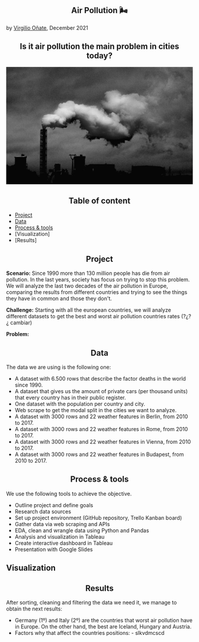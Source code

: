 <h2 align="center"> Air Pollution 🌬 </h2>

by [Virgilio Oñate](https://github.com/vonate5), December 2021

<h2 align="center"> Is it air pollution the main problem in cities today? </h2>

![](images/air_pollution.jpg)

<h2 align="center"> Table of content </h2> 

- [Project](https://github.com/vonate5/final_project#-project-)
- [Data](https://github.com/vonate5/final_project#-data-)
- [Process & tools](https://github.com/vonate5/final_project#-data-)
- [Visualization]
- [Results]

<h2 align="center"> Project </h2> 

**Scenario:**
Since 1990 more than 130 million people has die from air pollution. In the last years, society has focus on trying to stop this problem.
We will analyze the last two decades of the air pollution in Europe, comparing the results from different countries and trying to see the things they have in common  and those they don't.

**Challenge:**
Starting with all the european countries, we will analyze different datasets to get the best and worst air pollution countries rates (?¿?¿ cambiar)

**Problem:**

<h2 align="center"> Data </h2> 

The data we are using is the following one:

- A dataset with 6.500 rows that describe the factor deaths in the world since 1990.
- A dataset that gives us the amount of private cars (per thousand units) that every country has in their public register.
- One dataset with the population per country and city.
- Web scrape to get the modal split in the cities we want to analyze.
- A dataset with 3000 rows and 22 weather features in Berlin, from 2010 to 2017.
- A dataset with 3000 rows and 22 weather features in Rome, from 2010 to 2017.
- A dataset with 3000 rows and 22 weather features in Vienna, from 2010 to 2017.
- A dataset with 3000 rows and 22 weather features in Budapest, from 2010 to 2017.

<h2 align="center"> Process & tools </h2> 

We use the following tools to achieve the objective.

- Outline project and define goals
- Research data sources
- Set up project environment (GitHub repository, Trello Kanban board)
- Gather data via web scraping and APIs
- EDA, clean and wrangle data using Python and Pandas
- Analysis and visualization in Tableau
- Create interactive dashboard in Tableau
- Presentation with Google Slides

## Visualization

<h2 align="center"> Results </h2> 

After sorting, cleaning and filtering the data we need it, we manage to obtain the next results:
- Germany (1º) and Italy (2º) are the countries that worst air pollution have in Europe. On the other hand, the best are Iceland, Hungary and Austria.
- Factors why that affect the countries positions:
      - slkvdmcscd




